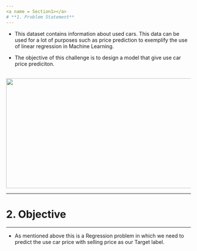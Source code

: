 ```yaml
---
<a name = Section1></a>
# **1. Problem Statement**
---
```

- This dataset contains information about used cars. This data can be used for a lot of purposes such as price prediction to exemplify the use of linear regression in Machine Learning.

- The objective of this challenge is to design a model that give use car price prediciton.

<br> 
<center><img src="https://encrypted-tbn0.gstatic.com/images?q=tbn:ANd9GcS0LjTLEBTZsKs7fyo14IWFO8EDcwI5g5UuHQ&usqp=CAU" width="600" height="300" /></center>

---
<a name = Section2></a>
# **2. Objective**
---

- As mentioned above this is a Regression problem in which we need to predict the use car price with selling price as our Target label.
